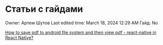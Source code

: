 # Статьи с гайдами

Owner: Артем Шутов
Last edited time: March 18, 2024 12:29 AM
Гайд: No

[How to save pdf to android file system and then view pdf - react-native in React Native?](https://stacktuts.com/how-to-save-pdf-to-android-file-system-and-then-view-pdf-react-native-in-react-native)